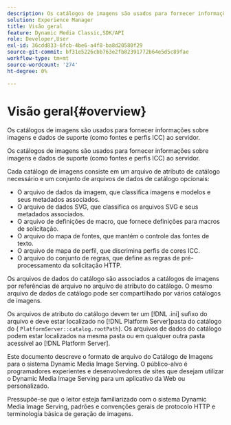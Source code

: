```yaml
---
description: Os catálogos de imagens são usados para fornecer informações sobre imagens e dados de suporte (como fontes e perfis ICC) ao servidor.
solution: Experience Manager
title: Visão geral
feature: Dynamic Media Classic,SDK/API
role: Developer,User
exl-id: 36cdd833-6fcb-4be6-a4f8-ba8d20580f29
source-git-commit: bf31e5226cbb763e2fb82391772b64e5d5c89fae
workflow-type: tm+mt
source-wordcount: '274'
ht-degree: 0%

---
```


# Visão geral{#overview}

Os catálogos de imagens são usados para fornecer informações sobre imagens e dados de suporte (como fontes e perfis ICC) ao servidor.

Os catálogos de imagens são usados para fornecer informações sobre imagens e dados de suporte (como fontes e perfis ICC) ao servidor.

Cada catálogo de imagens consiste em um arquivo de atributo de catálogo necessário e um conjunto de arquivos de dados de catálogo opcionais:

* O arquivo de dados da imagem, que classifica imagens e modelos e seus metadados associados.
* O arquivo de dados SVG, que classifica os arquivos SVG e seus metadados associados.
* O arquivo de definições de macro, que fornece definições para macros de solicitação.
* O arquivo do mapa de fontes, que mantém o controle das fontes de texto.
* O arquivo de mapa de perfil, que discrimina perfis de cores ICC.
* O arquivo do conjunto de regras, que define as regras de pré-processamento da solicitação HTTP.

Os arquivos de dados do catálogo são associados a catálogos de imagens por referências de arquivo no arquivo de atributo do catálogo. O mesmo arquivo de dados de catálogo pode ser compartilhado por vários catálogos de imagens.

Os arquivos de atributo do catálogo devem ter um [!DNL .ini] sufixo do arquivo e deve estar localizado no [!DNL Platform Server]pasta do catálogo do ( `PlatformServer::catalog.rootPath`). Os arquivos de dados do catálogo podem estar localizados na mesma pasta ou em qualquer outra pasta acessível ao [!DNL Platform Server].

Este documento descreve o formato de arquivo do Catálogo de Imagens para o sistema Dynamic Media Image Serving. O público-alvo é programadores experientes e desenvolvedores de sites que desejam utilizar o Dynamic Media Image Serving para um aplicativo da Web ou personalizado.

Pressupõe-se que o leitor esteja familiarizado com o sistema Dynamic Media Image Serving, padrões e convenções gerais de protocolo HTTP e terminologia básica de geração de imagens.
